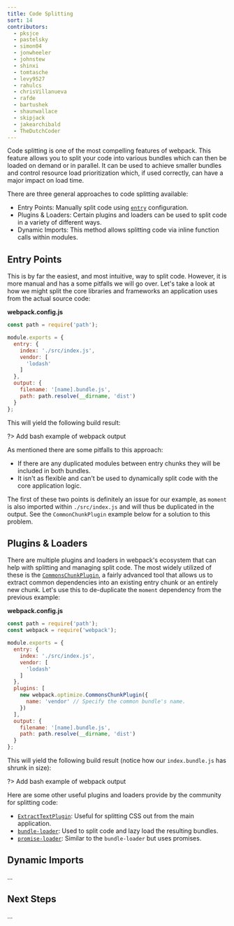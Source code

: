 ```yaml
---
title: Code Splitting
sort: 14
contributors:
  - pksjce
  - pastelsky
  - simon04
  - jonwheeler
  - johnstew
  - shinxi
  - tomtasche
  - levy9527
  - rahulcs
  - chrisVillanueva
  - rafde
  - bartushek
  - shaunwallace
  - skipjack
  - jakearchibald
  - TheDutchCoder
---
```


Code splitting is one of the most compelling features of webpack. This feature allows you to split your code into various bundles which can then be loaded on demand or in parallel. It can be used to achieve smaller bundles and control resource load prioritization which, if used correctly, can have a major impact on load time.

There are three general approaches to code splitting available:

- Entry Points: Manually split code using [`entry`](/configuration/entry-context) configuration.
- Plugins & Loaders: Certain plugins and loaders can be used to split code in a variety of different ways.
- Dynamic Imports: This method allows splitting code via inline function calls within modules.


## Entry Points

This is by far the easiest, and most intuitive, way to split code. However, it is more manual and has a some pitfalls we will go over. Let's take a look at how we might split the core libraries and frameworks an application uses from the actual source code:

__webpack.config.js__

``` js
const path = require('path');

module.exports = {
  entry: {
    index: './src/index.js',
    vendor: [
      'lodash'
    ]
  },
  output: {
    filename: '[name].bundle.js',
    path: path.resolve(__dirname, 'dist')
  }
};
```

This will yield the following build result:

?> Add bash example of webpack output

As mentioned there are some pitfalls to this approach:

- If there are any duplicated modules between entry chunks they will be included in both bundles.
- It isn't as flexible and can't be used to dynamically split code with the core application logic.

The first of these two points is definitely an issue for our example, as `moment` is also imported within `./src/index.js` and will thus be duplicated in the output. See the `CommonChunkPlugin` example below for a solution to this problem.


## Plugins & Loaders

There are multiple plugins and loaders in webpack's ecosystem that can help with splitting and managing split code. The most widely utilized of these is the [`CommonsChunkPlugin`](/plugins/commons-chunk-plugin), a fairly advanced tool that allows us to extract common dependencies into an existing entry chunk or an entirely new chunk. Let's use this to de-duplicate the `moment` dependency from the previous example:

__webpack.config.js__

``` js
const path = require('path');
const webpack = require('webpack');

module.exports = {
  entry: {
    index: './src/index.js',
    vendor: [
      'lodash'
    ]
  },
  plugins: [
    new webpack.optimize.CommonsChunkPlugin({
      name: 'vendor' // Specify the common bundle's name.
    })
  ],
  output: {
    filename: '[name].bundle.js',
    path: path.resolve(__dirname, 'dist')
  }
};
```

This will yield the following build result (notice how our `index.bundle.js` has shrunk in size):

?> Add bash example of webpack output

Here are some other useful plugins and loaders provide by the community for splitting code:

- [`ExtractTextPlugin`](/plugins/extract-text-webpack-plugin): Useful for splitting CSS out from the main application.
- [`bundle-loader`](/loaders/bundle-loader): Used to split code and lazy load the resulting bundles.
- [`promise-loader`](https://github.com/gaearon/promise-loader): Similar to the `bundle-loader` but uses promises.


## Dynamic Imports

...


## Next Steps

...
